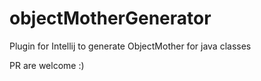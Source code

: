 # objectMotherGenerator
Plugin for Intellij to generate ObjectMother for java classes

PR are welcome :)

